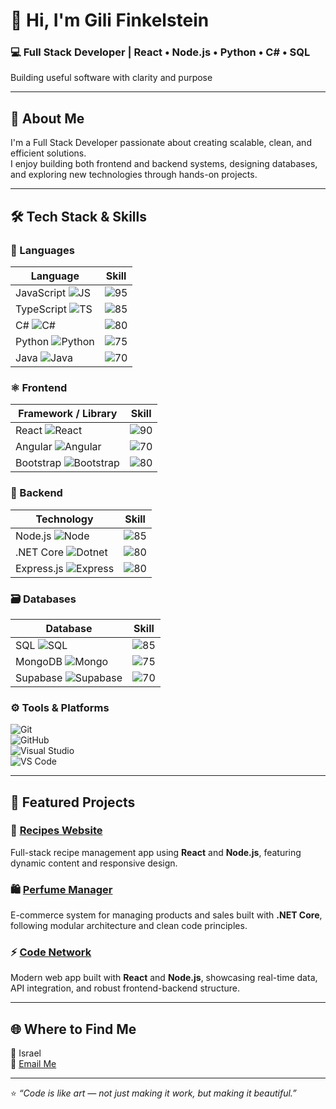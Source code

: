 # 👋 Hi, I'm Gili Finkelstein

### 💻 Full Stack Developer | React • Node.js • Python • C# • SQL  
Building useful software with clarity and purpose

---

## 🚀 About Me
I'm a Full Stack Developer passionate about creating scalable, clean, and efficient solutions.  
I enjoy building both frontend and backend systems, designing databases, and exploring new technologies through hands-on projects.

---

## 🛠️ Tech Stack & Skills

### 💬 Languages
| Language | Skill |
|----------|-------|
| JavaScript ![JS](https://img.shields.io/badge/JavaScript-F7DF1E?logo=javascript&logoColor=000) | ![95](https://progress-bar.dev/95/?title=JS) |
| TypeScript ![TS](https://img.shields.io/badge/TypeScript-3178C6?logo=typescript&logoColor=fff) | ![85](https://progress-bar.dev/85/?title=TS) |
| C# ![C#](https://img.shields.io/badge/C%23-239120?logo=csharp&logoColor=fff) | ![80](https://progress-bar.dev/80/?title=C%23) |
| Python ![Python](https://img.shields.io/badge/Python-3776AB?logo=python&logoColor=fff) | ![75](https://progress-bar.dev/75/?title=Python) |
| Java ![Java](https://img.shields.io/badge/Java-007396?logo=java&logoColor=fff) | ![70](https://progress-bar.dev/70/?title=Java) |

### ⚛️ Frontend
| Framework / Library | Skill |
|--------------------|-------|
| React ![React](https://img.shields.io/badge/React-61DAFB?logo=react&logoColor=000) | ![90](https://progress-bar.dev/90/?title=React) |
| Angular ![Angular](https://img.shields.io/badge/Angular-DD0031?logo=angular&logoColor=fff) | ![70](https://progress-bar.dev/70/?title=Angular) |
| Bootstrap ![Bootstrap](https://img.shields.io/badge/Bootstrap-7952B3?logo=bootstrap&logoColor=fff) | ![80](https://progress-bar.dev/80/?title=Bootstrap) |

### 🧠 Backend
| Technology | Skill |
|------------|-------|
| Node.js ![Node](https://img.shields.io/badge/Node.js-339933?logo=nodedotjs&logoColor=fff) | ![85](https://progress-bar.dev/85/?title=Node.js) |
| .NET Core ![Dotnet](https://img.shields.io/badge/.NET_Core-512BD4?logo=dotnet&logoColor=fff) | ![80](https://progress-bar.dev/80/?title=.NET) |
| Express.js ![Express](https://img.shields.io/badge/Express.js-000000?logo=express&logoColor=fff) | ![80](https://progress-bar.dev/80/?title=Express) |

### 🗃️ Databases
| Database | Skill |
|----------|-------|
| SQL ![SQL](https://img.shields.io/badge/SQL-4479A1?logo=sql&logoColor=fff) | ![85](https://progress-bar.dev/85/?title=SQL) |
| MongoDB ![Mongo](https://img.shields.io/badge/MongoDB-47A248?logo=mongodb&logoColor=fff) | ![75](https://progress-bar.dev/75/?title=MongoDB) |
| Supabase ![Supabase](https://img.shields.io/badge/Supabase-3ECF8E?logo=supabase&logoColor=000) | ![70](https://progress-bar.dev/70/?title=Supabase) |

### ⚙️ Tools & Platforms
![Git](https://img.shields.io/badge/Git-F05032?logo=git&logoColor=fff)  
![GitHub](https://img.shields.io/badge/GitHub-181717?logo=github&logoColor=fff)  
![Visual Studio](https://img.shields.io/badge/Visual_Studio-5C2D91?logo=visualstudio&logoColor=fff)  
![VS Code](https://img.shields.io/badge/VS_Code-0078D4?logo=visualstudiocode&logoColor=fff)  

---

## 🌟 Featured Projects

### 🍴 [Recipes Website](https://github.com/GiliFinkelstein/Recipes-Website.git)
Full-stack recipe management app using **React** and **Node.js**, featuring dynamic content and responsive design.

### 🛍️ [Perfume Manager](https://github.com/GiliFinkelstein/PerfumeManager.git)
E-commerce system for managing products and sales built with **.NET Core**, following modular architecture and clean code principles.

### ⚡ [Code Network](https://github.com/GiliFinkelstein/CodeNetwork.git)
Modern web app built with **React** and **Node.js**, showcasing real-time data, API integration, and robust frontend-backend structure.

---

## 🌐 Where to Find Me
📍 Israel  
💌 [Email Me](mailto:9154919@gmail.com)

---

⭐ *“Code is like art — not just making it work, but making it beautiful.”*
